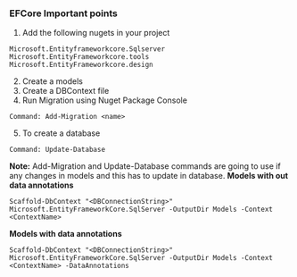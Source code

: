 ### EFCore Important points

1. Add the following nugets in your project
~~~
Microsoft.Entityframeworkcore.Sqlserver
Microsoft.EntityFrameworkcore.tools
Microsoft.EntityFrameworkcore.design
~~~

2. Create a models
3. Create a DBContext file
4. Run Migration using Nuget Package Console
~~~
Command: Add-Migration <name>
~~~
5. To create a database
~~~
Command: Update-Database
~~~

**Note:** Add-Migration and Update-Database commands are going to use if any changes in models and this has to update in database.
**Models with out data annotations**

~~~
Scaffold-DbContext "<DBConnectionString>" Microsoft.EntityFrameworkCore.SqlServer -OutputDir Models -Context <ContextName>
~~~

**Models with data annotations**
~~~
Scaffold-DbContext "<DBConnectionString>" Microsoft.EntityFrameworkCore.SqlServer -OutputDir Models -Context <ContextName> -DataAnnotations
~~~
